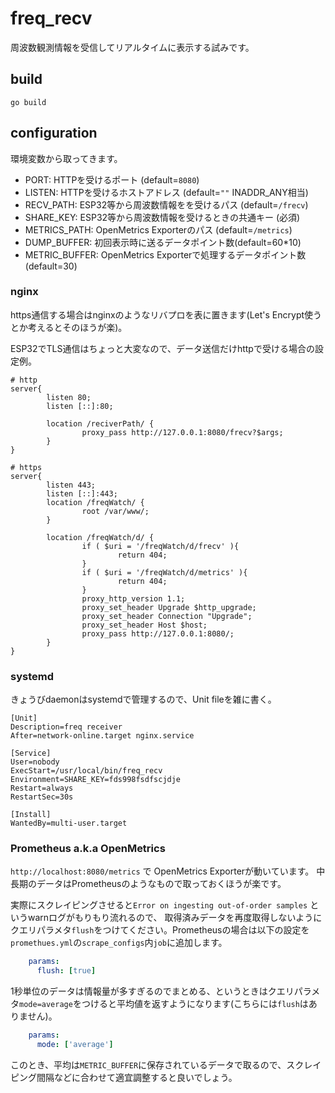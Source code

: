 # freq_recv

周波数観測情報を受信してリアルタイムに表示する試みです。

## build

``` go build ```

## configuration

環境変数から取ってきます。

- PORT: HTTPを受けるポート (default=`8080`)
- LISTEN: HTTPを受けるホストアドレス (default=`""` INADDR_ANY相当)
- RECV_PATH: ESP32等から周波数情報をを受けるパス (default=`/frecv`)
- SHARE_KEY: ESP32等から周波数情報を受けるときの共通キー (必須)
- METRICS_PATH: OpenMetrics Exporterのパス (default=`/metrics`)
- DUMP_BUFFER: 初回表示時に送るデータポイント数(default=60*10)
- METRIC_BUFFER: OpenMetrics Exporterで処理するデータポイント数(default=30)

### nginx

https通信する場合はnginxのようなリバプロを表に置きます(Let's Encrypt使うとか考えるとそのほうが楽)。

ESP32でTLS通信はちょっと大変なので、データ送信だけhttpで受ける場合の設定例。

```nginx
# http
server{
        listen 80;
        listen [::]:80;

        location /reciverPath/ {
                proxy_pass http://127.0.0.1:8080/frecv?$args;
        }
}

# https
server{
        listen 443;
        listen [::]:443;
        location /freqWatch/ {
                root /var/www/;
        }

        location /freqWatch/d/ {
                if ( $uri = '/freqWatch/d/frecv' ){
                        return 404;
                }
                if ( $uri = '/freqWatch/d/metrics' ){
                        return 404;
                }
                proxy_http_version 1.1;
                proxy_set_header Upgrade $http_upgrade;
                proxy_set_header Connection "Upgrade";
                proxy_set_header Host $host;
                proxy_pass http://127.0.0.1:8080/;
        }
}
```

### systemd

きょうびdaemonはsystemdで管理するので、Unit fileを雑に書く。


```systemd
[Unit]
Description=freq receiver
After=network-online.target nginx.service

[Service]
User=nobody
ExecStart=/usr/local/bin/freq_recv
Environment=SHARE_KEY=fds998fsdfscjdje
Restart=always
RestartSec=30s

[Install]
WantedBy=multi-user.target
```

### Prometheus a.k.a OpenMetrics

`http://localhost:8080/metrics` で OpenMetrics Exporterが動いています。
中長期のデータはPrometheusのようなもので取っておくほうが楽です。

実際にスクレイピングさせると`Error on ingesting out-of-order samples` というwarnログがもりもり流れるので、
取得済みデータを再度取得しないようにクエリパラメタ`flush`をつけてください。Prometheusの場合は以下の設定を`promethues.yml`の`scrape_configs`内`job`に追加します。

```yaml
    params:
      flush: [true]
```

1秒単位のデータは情報量が多すぎるのでまとめる、というときはクエリパラメタ`mode=average`をつけると平均値を返すようになります(こちらには`flush`はありません)。

```yaml
    params:
      mode: ['average']
```

このとき、平均は`METRIC_BUFFER`に保存されているデータで取るので、スクレイピング間隔などに合わせて適宜調整すると良いでしょう。

